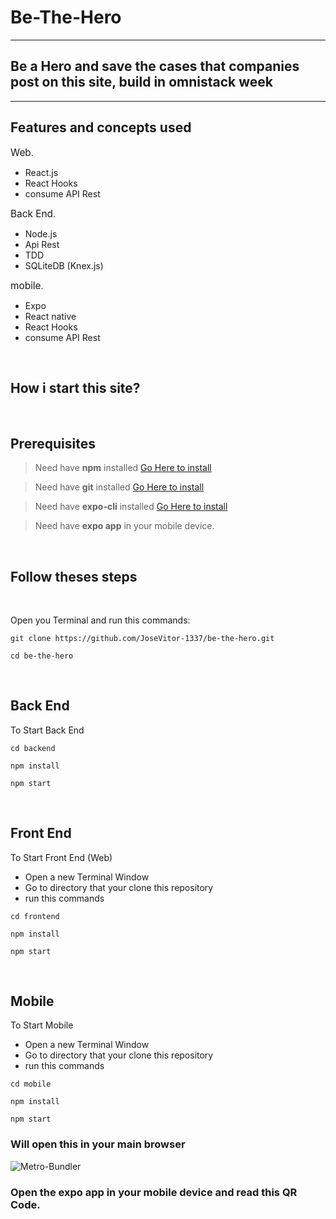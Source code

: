 # Be-The-Hero

---

## Be a Hero and save the cases that companies post on this site, build in omnistack week

---

## Features and concepts used

<span style="font-size:1.1em">Web</span>.

- React.js
- React Hooks
- consume API Rest

<span style="font-size:1.1em">Back End</span>.

- Node.js
- Api Rest
- TDD
- SQLiteDB (Knex.js)

<span style="font-size:1.1em">mobile</span>.

- Expo
- React native
- React Hooks
- consume API Rest

<br />

## How i start this site?

<br />

## Prerequisites

> Need have **npm** installed [Go Here to install](https://nodejs.org/en/)

> Need have **git** installed [Go Here to install](https://git-scm.com/downloads)

> Need have **expo-cli** installed [Go Here to install](https://docs.expo.io/)

> Need have **expo app** in your mobile device.

<br />

## Follow theses steps

<br>

Open you Terminal and run this commands:

```
git clone https://github.com/JoseVitor-1337/be-the-hero.git

cd be-the-hero

```

<br>

## Back End

To Start Back End

```
cd backend

npm install

npm start

```

<br>

## Front End

To Start Front End (Web)

- Open a new Terminal Window
- Go to directory that your clone this repository
- run this commands

```
cd frontend

npm install

npm start

```

<br>

## Mobile

To Start Mobile

- Open a new Terminal Window
- Go to directory that your clone this repository
- run this commands

```
cd mobile

npm install

npm start

```

### Will open this in your main browser

![Metro-Bundler](https://github.com/JoseVitor-1337/be-the-hero/blob/master/captured.gif)

### Open the **expo app** in your mobile device and read this QR Code.
